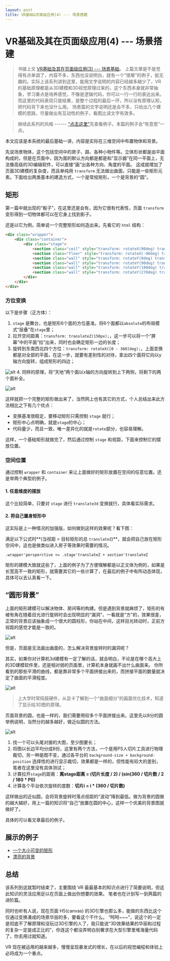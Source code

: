 ```yaml
---
layout: post
title: VR基础&页面级应用(4) --- 场景搭建
---
```


# VR基础及其在页面级应用(4) --- 场景搭建

> 书接上文 [VR基础及其在页面级应用(3) --- 场景基础](/2016/12/12/vr_scene_1.html)。
> 上篇文章是不是觉得有点单调了，内容不多，东西也没说明白，就有一个“很晕”的例子，挺无趣的。实际上该系列讲到这里，能用文字说明的内容已经越多越少了，VR 的基础原理都是从3D建模和3D视觉原理过来的，这个东西本身就非常抽象，学习重点是培养感觉，不像是逻辑代码，你可以一行一行的表达出来。而这里的代码表现只是结果，是整个过程的最后一环，所以没有原理认知，把代码背下来也没什么用。
> 场景篇的文字说明还是会不多，只给出几个建模的思路，尽量做出有互动性的例子，看图比读文字有效多。

> 继续此系列的风格 ------ [“点击这里”](#anchor2)先查看例子。本篇的例子会“有意思”一点。

本文应该是本系统的最后基础一讲，内容是实际在三维空间中布置物体和背景。

先说场景物体，这个包括空间中的房子、路、各种小物件等。立体形状都是由平面构成的，但是在页面中，因为面的默认方向都是都是和“显示器”在同一平面上，无法像高级的3D编辑软件，可以直接“画”出各种方向、角度的平面。
这成就增加了页面3D建模的复杂度，而且单纯用 `transform` 无法做出曲面，只能是一些矩形元素。下面给出两类基本的建造方式，一个是常规矩形，一个是背景的“圆”。

## 矩形

第一篇中就出现的“骰子”，在这里还是会有，因为它很有代表性，页面 `transform` 变形得到一切物体都可以在它身上找到影子。

还是以它为例，简单说一个完整矩形如何造出来。先看它的 `html` 结构：

~~~html
<div class="wrapper">
    <div class="container">
        <div class="stage">
            <section class="ceil" style="transform: rotateX(90deg) translateZ(150px);">天</section>
            <section class="floor" style="transform: rotateX(-90deg) translateZ(150px);">地</section>
            <section class="wall" style="transform: rotateY(0deg) translateZ(150px);">北</section>
            <section class="wall" style="transform: rotateY(90deg) translateZ(150px);">东</section>
            <section class="wall" style="transform: rotateY(180deg) translateZ(150px);">南</section>
            <section class="wall" style="transform: rotateY(270deg) translateZ(150px);">西</section>
        </div>
    </div>
</div>
~~~

### 方位变换

以下是步骤（正方体）：

1. `stage` 是舞台，也是矩形6个面的方位基准。将6个面都以`absolute`的布局模式“层叠”在`stage`里；
2. 拉开空间距离：`transform: translateZ(150px);`，这一步可以将一个“屏幕”中的平面“拉”出来，同时也会确定矩形一边的长度；
3. 旋转到东南西北四个方位：`transform: rotateX([0 - 360]deg);`，上面变换都是对全部的平面，在这一步，就要有差别性的对待，拿出四个面将它向以y轴方向旋转，组成矩形的四边；

![alt](/img/vr/4-1.png)
4. 同样的原理，将“天地”两个面以x轴的方向旋转到上下两侧，将剩下的两个面补全。

![alt](/img/vr/4-2.png)

这样就把一个完整的矩形做出来了，当然网上也有其它的方式，个人总结出来此方法相比之下有几个优点：

* 变换基准很稳定，要移动矩形只需控制 `stage` 就行；
* 矩形中心点明确，就是`stage`的中心；
* 代码量少，而且一致，唯一差异化的就是`rotate`部分，也容易理解。

这样，一个基础矩形就做完了，然后通过控制 `stage` 和视距，下面来控制它的摆放位置。

### 空间位置

通过控制 `wrapper` 和 `container` 来让上面做好的矩形放置在空间的任意位置。还是举两个典型的例子。

#### 1. 任意维度的摆放

这个比较简单，只要对 `stage` 进行 `translate3d` 变换就行，具体看实际需求。

#### 2. 将自己置身矩形中

这实际是上一种情况的加强版，如何做到这样的效果呢？看下图：

满足以下公式时**(当视距 > 目标矩形的总 `translateZ`)**，就会把自己放在矩形空间中，这也是做类似进入房子等效果时需要的情况。

~~~text
.wrapper'persperctive <= .stage'translateZ + section'translateZ
~~~

矩形的建模大致就这些了，上面的例子为了方便理解都是以正文体为例的，如果是长宽高不一致的矩形，就需要其它的一些计算了，在最后的例子中有所动态体现，具体可以去认真看一下。

## “圆形背景”

上面的矩形建模可以解决物体、房间等的构建。但是遇到背景就麻烦了，矩形的有棱有角在随着目光进行旋转时会出现明显的“漏洞”，一看就是“方”的，效果很差，正常的背景应该抽象成一个很大的圆柱形，你站在中间，这样目光转动时，正前方视距的感觉才能是一致的。

![alt](/img/vr/4-4.png)

但是，页面是无法画出曲面的，怎么解决背景旋转时的漏洞呢？

其实，如果你对计算机3d建模有一定了解的话，就会明白，不论是在哪个高大上的3D建模软件里，还是相对弱的页面里，计算机本身就画不出什么曲面来。
你所看到的那些平滑的曲线，都是靠非常多个平面拼接出来的，而拼接平面的数量就决定了曲面的平滑程度。

![alt](/img/vr/4-5.jpg)

> 上大学时常捣鼓硬件，从显卡了解到一个“曲面细分”的画面优化技术，知道了显示绘3D图的原理。

页面背景的圆，也是一样的，我们需要用较多个平面拼接出来。这里先以8分的圆举例说明，当然分的越多越好，做近似圆的方法。

![alt](/img/vr/4-6.gif)

1. 找一个可以头尾对接的大图，至少图要长；
2. 将图以长边平均分成8份，这里有两个方法，一个是用PS人切片工具进行物理裁切，另一种是图不变，通过各平台的 `background-size + background-position` 选择性的进行显示裁切，效果都是一样的，但性能有较大的差别，笔者在这里没有具体测试；
3. 计算拉开`stage`的距离：**离stage距离 = (切片长度 / 2) / (sin(360 / 切片数 / 2 / 180 * PI))**
4. 计算各个平台依次旋转的度数：**切片i = i * (360 / 切片数)**

这样做出的近似圆，会将背景旋转时落点视距的“波动”降到最低。做为背景的圆做的越大越好，用上一篇的知识将“自己”放置在圆的中心，这样一个优美的背景图就做好了。

具体的可以看文章最后的例子。

## 展示的例子

* [一个大小可变的矩形](/page/vr/room.html)
* [漂亮的背景](/page/vr/background.html)

## 总结

该系列到这就暂时结束了，主要围绕 VR 最最基本的知识点进行了简要说明，但这此知识的灵活应用足以在页面上做出你想要的效果。
笔者也在计划写一到两篇的进阶篇。

同时也听有人说，现在页面 H5(canvas) 的3D引擎也那么多，能做的东西比这个仅通过变换凑成的场景华丽的多，要看这个干什么。
“呵呵~~~”，说这个的一定是彻底不了解原理和没玩过3D引擎的人了，我只能说“3D效果结果的华丽和过程的复杂一定是成正比的”，你连这个都没弄明白别奢求在大型引擎里堆海量代码了，你去用过就知道。

VR 现在被运用的越来越多，慢慢呈现暴发式的增长，在以后的视觉编程和体验上必将成为一个重点。


